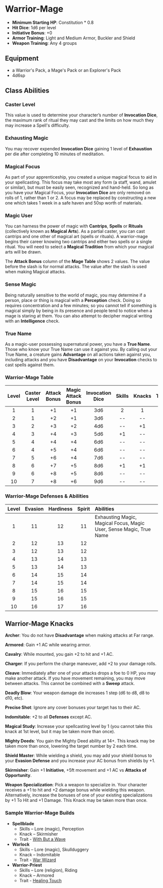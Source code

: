 # Warrior-Mage

- **Minimum Starting HP**: Constitution * 0.8
- **Hit Dice**: 1d6 per level
- **Initiative Bonus**: +0
- **Armor Training**: Light and Medium Armor, Buckler and Shield
- **Weapon Training**: Any 4 groups

## Equipment
- a Warrior's Pack, a Mage's Pack or an Explorer's Pack
- 4d6sp

## Class Abilities

### Caster Level
This value is used to determine your character’s number of **Invocation Dice**, the maximum rank of ritual they may cast and the limits on how much they may increase a Spell's difficulty.

### Exhausting Magic
You may recover expended **Invocation Dice** gaining 1 level of **Exhaustion** per die after completing 10 minutes of meditation.

### Magical Focus
As part of your apprenticeship, you created a unique magical focus to aid in your spellcasting.  This focus may take most any form (a staff, wand, amulet or similar), but must be easily seen, recognized and hand-held.  So long as you have your Magical Focus, your **Invocation Dice** are only removed on rolls of 1, rather than 1 or 2.  A focus may be replaced by constructing a new one which takes 1 week in a safe haven and 50sp worth of materials.

### Magic User
You can harness the power of magic with **Cantrips**, **Spells** or **Rituals** (collectively known as **Magical Arts**).  As a partial caster, you can cast cantrips and one other of magical art (spells or rituals).  A warrior-mage begins their career knowing two cantrips and either two spells or a single ritual.  You will need to select a **Magical Tradition** from which your magical arts will be drawn.

The **Attack Bonus** column of the **Mage Table** shows 2 values.  The value before the slash is for normal attacks.  The value after the slash is used when making Magical attacks.

### Sense Magic
Being naturally sensitive to the world of magic, you may determine if a person, place or thing is magical with a **Perception** check.  Doing so requires concentration and a few minutes; so you cannot tell if something is magical simply by being in its presence and people tend to notice when a mage is staring at them.  You can also attempt to decipher magical writing with an **Intelligence** check.

### True Name
As a magic-user possessing supernatural power, you have a **True Name**.  Those who know your True Name can use it against you.  By calling out your True Name, a creature gains **Advantage** on all actions taken against you, including attacks and you have **Disadvantage** on your **Invocation** checks to cast spells against them.

### Warrior-Mage Table
| Level | Caster<br/>Level | Attack<br/>Bonus | Magic<br/>Attack<br/>Bonus | Invocation<br/>Dice | Skills | Knacks | Traits |
|:---:|:---:|:---:|:---:|:---:|:---:|:---:|:---:|
|  1 | 1 | +1 | +1 | 3d6 |  2 |  1 |  1 |
|  2 | 1 | +2 | +1 | 3d6 | -- | -- | -- |
|  3 | 2 | +3 | +2 | 4d6 | -- | +1 | -- |
|  4 | 3 | +4 | +3 | 5d6 | +1 | -- | -- |
|  5 | 4 | +4 | +4 | 6d6 | -- | -- | +1 |
|  6 | 4 | +5 | +4 | 6d6 | -- | -- | -- |
|  7 | 5 | +6 | +4 | 7d6 | -- | -- | -- |
|  8 | 6 | +7 | +5 | 8d6 | +1 | +1 | -- |
|  9 | 6 | +8 | +5 | 8d6 | -- | -- | +1 |
| 10 | 7 | +8 | +6 | 9d6 | -- | -- | -- |

### Warrior-Mage Defenses & Abilities
| Level | Evasion | Hardiness | Spirit | Abilities |
|:-----:|:-------:|:---------:|:------:|:---|
|   1   |    11   |     12    |   11   | Exhausting Magic, Magical Focus, Magic User, Sense Magic, True Name |
|   2   |    12   |     13    |   12   |  |
|   3   |    12   |     13    |   12   |  |
|   4   |    13   |     14    |   13   |  |
|   5   |    13   |     14    |   13   |  |
|   6   |    14   |     15    |   14   |  |
|   7   |    14   |     15    |   14   |  |
|   8   |    15   |     16    |   15   |  |
|   9   |    15   |     16    |   15   |  |
|  10   |    16   |     17    |   16   |  |

## Warrior-Mage Knacks

**Archer**: You do not have **Disadvantage** when making attacks at Far range.

**Armored**: Gain +1 AC while wearing armor.

**Cavalry**: While mounted, you gain +2 to hit and +1 AC.

**Charger**: If you perform the charge maneuver, add +2 to your damage rolls.

**Cleave**: Immediately after one of your attacks drops a foe to 0 HP, you may make another attack.  If you have movement remaining, you may move between attacks.  This cannot be combined with a **Sweep** attack.

**Deadly Blow**: Your weapon damage die increases 1 step (d6 to d8, d8 to d10, etc).

**Precise Shot**: Ignore any cover bonuses your target has to their AC.

**Indomitable**: +2 to all **Defenses** except AC.

**Magical Study**: Increase your spellcasting level by 1 (you cannot take this knack at 1st level, but it may be taken more than once).

**Mighty Deeds**: You gain the Mighty Deed ability at 14+.  This knack may be taken more than once, lowering the target number by 2 each time.

**Shield Master**: While wielding a shield, you may add your shield bonus to your **Evasion Defense** and you increase your AC bonus from shields by +1.

**Skirmisher**: Gain +1 **Initiative**, +5ft movement and +1 AC vs **Attacks of Opportunity**.

**Weapon Specialization**: Pick a weapon to specialize in.  Your character receives a +1 to hit and +2 damage bonus while wielding this weapon.  Alternatively, increase the bonuses of one of your existing specializations by +1 To Hit and +1 Damage.  This Knack may be taken more than once.

### Sample Warrior-Mage Builds
- **Spellblade** 
	- Skills – Lore (magic), Perception
	- Knack – Skirmisher
	- Trait - [With But a Wave](Traits.md#with-but-a-wave)
- **Warlock** 
	- Skills – Lore (magic), Skullduggery
	- Knack – Indomitable
	- Trait - [War Wizard](Traits.md#war-wizard)
- **Warrior-Priest** 
	- Skills – Lore (religion), Riding
	- Knack – Armored
	- Trait - [Healing Touch](Traits.md#healing-touch)
